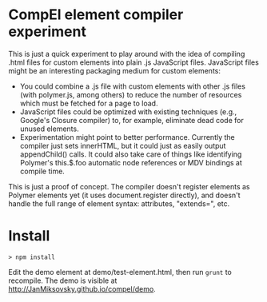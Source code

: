 CompEl element compiler experiment
==================================

This is just a quick experiment to play around with the idea of compiling
.html files for custom elements into plain .js JavaScript files. JavaScript
files might be an interesting packaging medium for custom elements:

* You could combine a .js file with custom elements with other .js files (with
  polymer.js, among others) to reduce the number of resources which must be
  fetched for a page to load.
* JavaScript files could be optimized with existing techniques (e.g., Google's
  Closure compiler) to, for example, eliminate dead code for unused elements.
* Experimentation might point to better performance. Currently the compiler
  just sets innerHTML, but it could just as easily output appendChild() calls.
  It could also take care of things like identifying Polymer's this.$.foo
  automatic node references or MDV bindings at compile time.

This is just a proof of concept. The compiler doesn't register elements as
Polymer elements yet (it uses document.register directly), and doesn't handle
the full range of element syntax: attributes, "extends=", etc.

Install
=======

```
> npm install
```

Edit the demo element at demo/test-element.html, then run `grunt` to recompile.
The demo is visible at http://JanMiksovsky.github.io/compel/demo.

